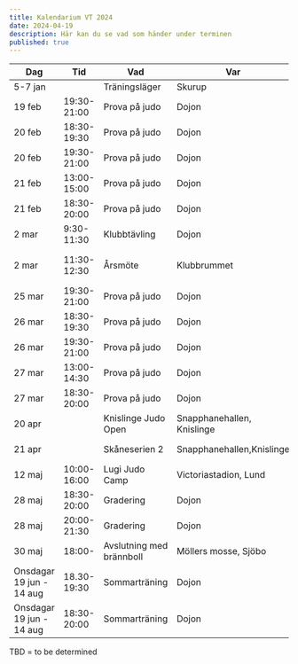 ```yaml
---
title: Kalendarium VT 2024
date: 2024-04-19
description: Här kan du se vad som händer under terminen
published: true
---
```

| Dag                    | Tid         | Vad                      | Var                        | För vem                             |
| ---------------------- | ----------- | ------------------------ | -------------------------- | ----------------------------------- |
| 5-7 jan                |             | Träningsläger            | Skurup                     | Alla medlemmar                      |
| 19 feb                 | 19:30-21:00 | Prova på judo            | Dojon                      | 13-18 år                            |
| 20 feb                 | 18:30-19:30 | Prova på judo            | Dojon                      | 7-12 år                             |
| 20 feb                 | 19:30-21:00 | Prova på judo            | Dojon                      | 18+ år                              |
| 21 feb                 | 13:00-15:00 | Prova på judo            | Dojon                      | 7+ år                               |
| 21 feb                 | 18:30-20:00 | Prova på judo            | Dojon                      | 13-18 år                            |
| 2 mar                  | 9:30-11:30  | Klubbtävling             | Dojon                      | Alla medlemmar                      |
| 2 mar                  | 11:30-12:30 | Årsmöte                  | Klubbrummet                | Alla medlemmar, rösträtt för 14+ år |
| 25 mar                 | 19:30-21:00 | Prova på judo            | Dojon                      | 13-18 år                            |
| 26 mar                 | 18:30-19:30 | Prova på judo            | Dojon                      | 7-12 år                             |
| 26 mar                 | 19:30-21:00 | Prova på judo            | Dojon                      | 18+ år                              |
| 27 mar                 | 13:00-14:30 | Prova på judo            | Dojon                      | 7+ år                               |
| 27 mar                 | 18:30-20:00 | Prova på judo            | Dojon                      | 13-18 år                            |
| 20 apr                 |             | Knislinge Judo Open      | Snapphanehallen, Knislinge | Grönt bälte och upp                 |
| 21 apr                 |             | Skåneserien 2            | Snapphanehallen,Knislinge  | Gult bälte och upp                  |
| 12 maj                 | 10:00-16:00 | Lugi Judo Camp           | Victoriastadion, Lund      | Orange bälte och upp, 11+ år        |
| 28 maj                 | 18:30-20:00 | Gradering                | Dojon                      | Barn                                |
| 28 maj                 | 20:00-21:30 | Gradering                | Dojon                      | Ungdomar/Vuxna                      |
| 30 maj                 | 18:00-      | Avslutning med brännboll | Möllers mosse, Sjöbo       | Alla medlemmar med familj           |
| Onsdagar 19 jun - 14 aug                      | 18.30-19:30 | Sommarträning            | Dojon                      | 7+ år                               |
| Onsdagar 19 jun - 14 aug    | 18:30-20:00 | Sommarträning            | Dojon                      | 18+ år                              |

TBD = to be determined
